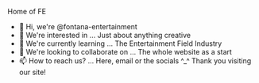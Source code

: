 Home of FE
- 👋 Hi, we're @fontana-entertainment
- 👀 We're interested in ... Just about anything creative
- 🌱 We're currently learning ... The Entertainment Field Industry
- 💞️ We're looking to collaborate on ... The whole website as a start
- 📫 How to reach us? ... Here, email or the socials 
^_^ Thank you visiting our site!
